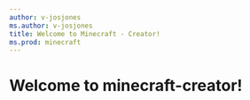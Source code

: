 ```yaml
---
author: v-josjones
ms.author: v-josjones
title: Welcome to Minecraft - Creator!
ms.prod: minecraft
---
```


# Welcome to minecraft-creator!
